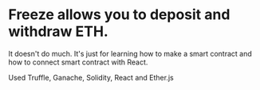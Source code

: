 # Freeze allows you to deposit and withdraw ETH.

It doesn't do much. It's just for learning how to make a smart contract and how to connect smart contract with React.

Used Truffle, Ganache, Solidity, React and Ether.js
